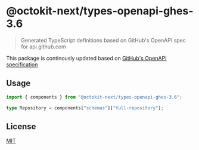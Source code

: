 # @octokit-next/types-openapi-ghes-3.6

> Generated TypeScript definitions based on GitHub's OpenAPI spec for api.github.com

This package is continously updated based on [GitHub's OpenAPI specification](https://github.com/github/rest-api-description/)

## Usage

```ts
import { components } from "@octokit-next/types-openapi-ghes-3.6";

type Repository = components["schemas"]["full-repository"];
```

## License

[MIT](LICENSE)
